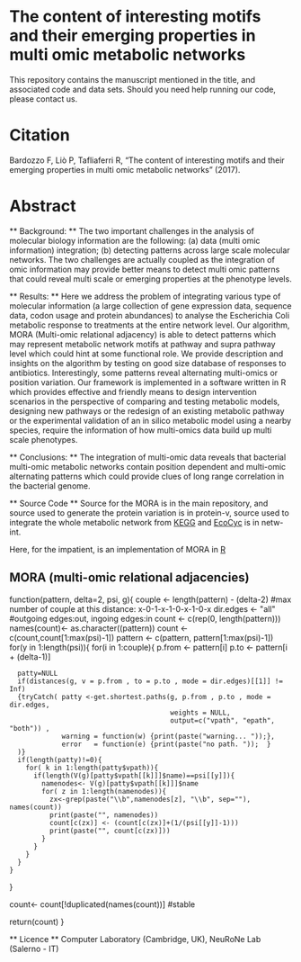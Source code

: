# The content of interesting motifs and their emerging properties in multi omic metabolic networks

This repository contains the manuscript mentioned in the title, and associated code and data sets. Should you need help running our code, please contact us.

# Citation

Bardozzo F, Liò P, Tafliaferri R, “The content of interesting motifs and their emerging properties in multi omic metabolic networks” (2017).

# Abstract
** Background: **  The two important challenges in the analysis of molecular biology information are the following: (a) data (multi omic information) integration; (b) detecting patterns across large scale molecular networks. The two challenges are actually coupled as the integration of omic information may provide better means to detect multi 
omic patterns that could reveal multi scale or emerging properties at the phenotype levels.
                                
** Results: **  Here we address the problem of integrating various type of molecular information (a large collection of gene expression data, sequence data, codon usage and protein abundances) to analyse the Escherichia Coli metabolic response to treatments at the entire network level. Our algorithm, MORA (Multi-omic relational adjacency) is able to detect patterns which may represent metabolic network motifs at pathway and supra pathway level which could hint at some functional role. We provide description and insights on the algorithm by testing on good size database of responses to antibiotics.
Interestingly, some patterns reveal alternating multi-omics or position variation. Our framework is implemented in a software 
written in R which provides effective and friendly means to design intervention scenarios in the perspective of comparing and testing metabolic models, designing new pathways or the redesign of an existing metabolic pathway or the experimental validation of an in silico metabolic  model using a nearby species, require the information of how multi-omics data build up multi scale phenotypes.
                                
 ** Conclusions: ** The integration of multi-omic data reveals that bacterial multi-omic metabolic networks contain position dependent and multi-omic alternating patterns which could provide clues of long range correlation in the bacterial genome.
 
 ** Source Code **
Source for the MORA is in the main repository, and source used to generate the protein variation is in protein-v, source used to integrate the whole metabolic network from [KEGG](http://www.genome.jp/kegg/) and [EcoCyc](https://ecocyc.org/) is in netw-int. 

Here, for the impatient, is an implementation of MORA in [R](https://cran.r-project.org/)

##   MORA (multi-omic relational adjacencies)

 function(pattern, delta=2, psi, g){
  couple    <- length(pattern) - (delta-2) #max number of couple at this distance: x-0-1-x-1-0-x-1-0-x
  dir.edges <- "all"                       #outgoing edges:out, ingoing edges:in
  count <- c(rep(0, length(pattern)))
  names(count)<- as.character((pattern))
  count <- c(count,count[1:max(psi)-1])
  pattern <- c(pattern, pattern[1:max(psi)-1])
  for(y in 1:length(psi)){
    for(i in 1:couple){
      p.from <- pattern[i]
      p.to   <- pattern[i + (delta-1)] 
      
      patty=NULL
      if(distances(g, v = p.from , to = p.to , mode = dir.edges)[[1]] != Inf)
      {tryCatch( patty <-get.shortest.paths(g, p.from , p.to , mode = dir.edges,
                                            weights = NULL, 
                                            output=c("vpath", "epath", "both")) ,
                 warning = function(w) {print(paste("warning... "));},
                 error   = function(e) {print(paste("no path. "));  }
      )}
      if(length(patty)!=0){
        for( k in 1:length(patty$vpath)){
          if(length(V(g)[patty$vpath[[k]]]$name)==psi[[y]]){
            namenodes<- V(g)[patty$vpath[[k]]]$name
            for( z in 1:length(namenodes)){
              zx<-grep(paste("\\b",namenodes[z], "\\b", sep=""), names(count))
              print(paste("", namenodes))
              count[c(zx)] <- (count[c(zx)]+(1/(psi[[y]]-1)))
              print(paste("", count[c(zx)]))
            }
          }
        }
      } 
    }
  } 
  
  count<- count[!duplicated(names(count))]   #stable
  
  return(count)
}

** Licence **
Computer Laboratory (Cambridge, UK), NeuRoNe Lab (Salerno - IT)
